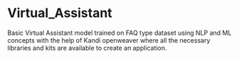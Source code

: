 # Virtual_Assistant
Basic Virtual Assistant model trained on FAQ type dataset using NLP and ML concepts with the help of Kandi openweaver where all the necessary libraries and kits are available to create an application.
